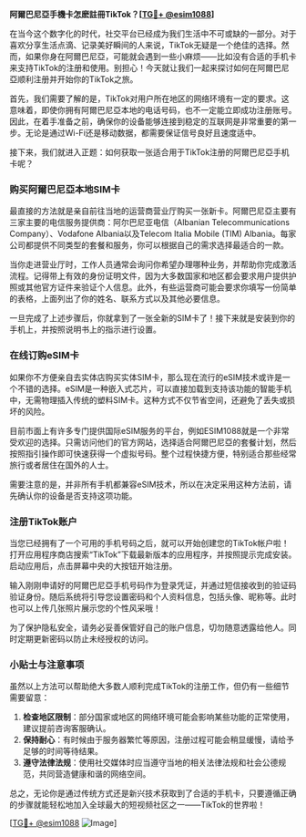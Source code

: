 **阿爾巴尼亞手機卡怎麽註冊TikTok？[[TG💪+ @esim1088](https://t.me/s/esim1088)]**

在当今这个数字化的时代，社交平台已经成为我们生活中不可或缺的一部分。对于喜欢分享生活点滴、记录美好瞬间的人来说，TikTok无疑是一个绝佳的选择。然而，如果你身在阿爾巴尼亞，可能就会遇到一些小麻烦——比如没有合适的手机卡来支持TikTok的注册和使用。别担心！今天就让我们一起来探讨如何在阿爾巴尼亞顺利注册并开始你的TikTok之旅。

首先，我们需要了解的是，TikTok对用户所在地区的网络环境有一定的要求。这意味着，即使你拥有阿爾巴尼亞本地的电话号码，也不一定能立即成功注册账号。因此，在着手准备之前，确保你的设备能够连接到稳定的互联网是非常重要的第一步。无论是通过Wi-Fi还是移动数据，都需要保证信号良好且速度适中。

接下来，我们就进入正题：如何获取一张适合用于TikTok注册的阿爾巴尼亞手机卡呢？

### 购买阿爾巴尼亞本地SIM卡

最直接的方法就是亲自前往当地的运营商营业厅购买一张新卡。阿爾巴尼亞主要有三家主要的电信服务提供商：阿尔巴尼亚电信（Albanian Telecommunications Company）、Vodafone Albania以及Telecom Italia Mobile (TIM) Albania。每家公司都提供不同类型的套餐和服务，你可以根据自己的需求选择最适合的一款。

当你走进营业厅时，工作人员通常会询问你希望办理哪种业务，并帮助你完成激活流程。记得带上有效的身份证明文件，因为大多数国家和地区都会要求用户提供护照或其他官方证件来验证个人信息。此外，有些运营商可能会要求你填写一份简单的表格，上面列出了你的姓名、联系方式以及其他必要信息。

一旦完成了上述步骤后，你就拿到了一张全新的SIM卡了！接下来就是安装到你的手机上，并按照说明书上的指示进行设置。

### 在线订购eSIM卡

如果你不方便亲自去实体店购买实体SIM卡，那么现在流行的eSIM技术或许是一个不错的选择。eSIM是一种嵌入式芯片，可以直接加载到支持该功能的智能手机中，无需物理插入传统的塑料SIM卡。这种方式不仅节省空间，还避免了丢失或损坏的风险。

目前市面上有许多专门提供国际eSIM服务的平台，例如ESIM1088就是一个非常受欢迎的选择。只需访问他们的官方网站，选择适合阿爾巴尼亞的套餐计划，然后按照指引操作即可快速获得一个虚拟号码。整个过程快捷方便，特别适合那些经常旅行或者居住在国外的人士。

需要注意的是，并非所有手机都兼容eSIM技术，所以在决定采用这种方法前，请先确认你的设备是否支持这项功能。

### 注册TikTok账户

当您已经拥有了一个可用的手机号码之后，就可以开始创建您的TikTok帐户啦！打开应用程序商店搜索“TikTok”下载最新版本的应用程序，并按照提示完成安装。启动应用后，点击屏幕中央的大按钮开始注册。

输入刚刚申请好的阿爾巴尼亞手机号码作为登录凭证，并通过短信接收到的验证码验证身份。随后系统将引导您设置密码和个人资料信息，包括头像、昵称等。此时也可以上传几张照片展示您的个性风采哦！

为了保护隐私安全，请务必妥善保管好自己的账户信息，切勿随意透露给他人。同时定期更新密码以防止未经授权的访问。

### 小贴士与注意事项

虽然以上方法可以帮助绝大多数人顺利完成TikTok的注册工作，但仍有一些细节需要留意：

1. **检查地区限制**：部分国家或地区的网络环境可能会影响某些功能的正常使用，建议提前咨询客服确认。
2. **保持耐心**：有时候由于服务器繁忙等原因，注册过程可能会稍显缓慢，请给予足够的时间等待结果。
3. **遵守法律法规**：使用社交媒体时应当遵守当地的相关法律法规和社会公德规范，共同营造健康和谐的网络空间。

总之，无论你是通过传统方式还是新兴技术获取到了合适的手机卡，只要遵循正确的步骤就能轻松地加入全球最大的短视频社区之一——TikTok的世界啦！

[[TG💪+ @esim1088](https://t.me/s/esim1088) ![Image](https://i.postimg.cc/4NQfJmqS/Snipaste-2025-05-13-00-14-12.png)]